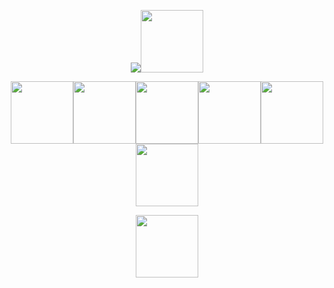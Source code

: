 
<p align="center">
  <img src="https://media2.giphy.com/media/dwFMciBB6SyHOweuN5/giphy.gif"><img src="https://media4.giphy.com/media/geDq49xcPS2HWZQpbw/giphy.gif" width="100">
  
</p>
<p align="center">
  <img src="https://media3.giphy.com/media/ln7z2eWriiQAllfVcn/200w.webp" width="100"><img src="https://i.giphy.com/media/LMt9638dO8dftAjtco/200.webp" width="100"><img src="https://media1.giphy.com/media/kdFc8fubgS31b8DsVu/giphy.gif" width="100"><img src="https://media2.giphy.com/media/XAxylRMCdpbEWUAvr8/giphy.gif" width="100"><img src="https://media2.giphy.com/media/fsEaZldNC8A1PJ3mwp/giphy.gif" width="100"><img src="https://i.giphy.com/media/LMt9638dO8dftAjtco/200.webp" width="100">
</p>
<p align="center">
  <img src="https://media2.giphy.com/media/dyXCGaY82kiGTMDeD0/giphy.gif" width="100">
</p>
